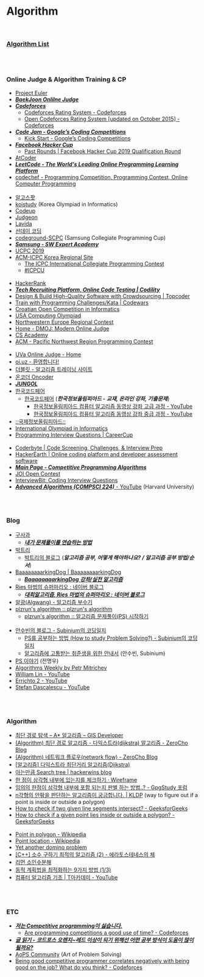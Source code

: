 Algorithm
==========

 <br/>
 
### [Algorithm List](https://docs.google.com/document/d/1oOJBDRhrdQm9fDtNI8YVfCA0rAzi22yQ9-IKpNMxvss/edit#)


 <br/><br/>


### Online Judge & Algorithm Training & CP
- [Project Euler](https://projecteuler.net/)
- [___BaekJoon Onlilne Judge___](https://www.acmicpc.net/)
- [___Codeforces___](http://codeforces.com/)
    - [Codeforces Rating System - Codeforces](https://codeforces.com/blog/entry/102)
    - [Open Codeforces Rating System [updated on October 2015] - Codeforces](https://codeforces.com/blog/entry/20762)
- [___Code Jam - Google’s Coding Competitions___](https://codingcompetitions.withgoogle.com/codejam)
    - [Kick Start - Google’s Coding Competitions](https://codingcompetitions.withgoogle.com/kickstart)
- [___Facebook Hacker Cup___](https://www.facebook.com/hackercup/)
    - [Past Rounds | Facebook Hacker Cup 2019 Qualification Round](https://www.facebook.com/hackercup/past_rounds/)
- [AtCoder](https://atcoder.jp/)
- [___LeetCode - The World's Leading Online Programming Learning Platform___](https://leetcode.com/)
- [codechef - Programming Competition, Programming Contest, Online Computer Programming](https://www.codechef.com/)  <br/><br/>
- [알고스팟](https://algospot.com/)
- [koistudy](http://koistudy.net/)  (Korea Olympiad in Informatics)
- [Codeup](https://codeup.kr/index.php)
- [Judgeon](http://www.judgeon.net/)
- [Lavida](https://judge.lavida.us/) 
- [선데이 코딩](https://www.sundaycoding.xyz/) 
- [codeground-SCPC](https://www.codeground.org/)  (Samsung Collegiate Programming Cup)
- [___Samsung - SW Expert Academy___](https://www.swexpertacademy.com/main/main.do)
- [UCPC 2019](https://ucpc.acmicpc.net/info)
- [ACM-ICPC Korea Regional Site](http://icpckorea.org/)
    - [The ICPC International Collegiate Programming Contest](https://icpc.global/)
    - [#ICPCU](https://u.icpc.global/)  <br/><br/>
- [HackerRank](https://www.hackerrank.com/)
- [___Tech Recruiting Platform, Online Code Testing | Codility___](https://www.codility.com/)
- [Design & Build High-Quality Software with Crowdsourcing | Topcoder](https://www.topcoder.com/)
- [Train with Programming Challenges/Kata | Codewars](https://www.codewars.com/)
- [Croatian Open Competition in Informatics](http://hsin.hr/coci/)
- [USA Computing Olympiad](http://www.usaco.org/index.php)
- [Northwestern Europe Regional Contest](http://www.nwerc.eu/)
- [Home - DMOJ: Modern Online Judge](https://dmoj.ca/)
- [CS Academy](https://csacademy.com/)
- [ACM - Pacific Northwest Region Programming Contest](http://acmicpc-pacnw.org/results.htm) <br/><br/>
- [UVa Online Judge - Home](https://uva.onlinejudge.org/)
- [oj.uz - 환영합니다!](https://oj.uz/)
- [더블릿 - 알고리즘 트레이닝 사이트](http://59.23.150.58/index.php)
- [온코더 Oncoder](https://www.oncoder.com/)
- [___JUNGOL___](http://www.jungol.co.kr/)
- [한국코드페어](http://www.digitalculture.or.kr/koi/KoiMain.do)
    - [한국코드페어](http://www.digitalculture.or.kr/koi/StudyBook.do) (___한국정보올림피아드 - 교재, 온라인 강좌, 기출문제___)
        - [한국정보올림피아드 컴퓨터 알고리즘 동영상 강좌 고급 과정 - YouTube](https://www.youtube.com/playlist?list=PL00pFw870wWtVe5Ycgtj4Hn2IQsheNTsu)
        - [한국정보올림피아드 컴퓨터 알고리즘 동영상 강좌 중급 과정 - YouTube](https://www.youtube.com/playlist?list=PL00pFw870wWvRdymLSFxzkenSqpnOQEdH)
- [ ::국제정보올림피아드:: ](http://ioikorea.or.kr/main/index.asp)
- [International Olympiad in Informatics](https://ioinformatics.org/)
- [Programming Interview Questions | CareerCup](https://www.careercup.com/)  <br/><br/>
- [Coderbyte | Code Screening, Challenges, & Interview Prep](https://coderbyte.com/)
- [HackerEarth | Online coding platform and developer assessment software](https://www.hackerearth.com/)
- [___Main Page - Competitive Programming Algorithms___](https://cp-algorithms.com/)
- [JOI Open Contest](https://contests.ioi-jp.org/)
- [InterviewBit: Coding Interview Questions](https://www.interviewbit.com/)
- [___Advanced Algorithms (COMPSCI 224)___ - YouTube](https://www.youtube.com/playlist?list=PL2SOU6wwxB0uP4rJgf5ayhHWgw7akUWSf) (Harvard University)


 <br/><br/>


### Blog
- [구사과](https://koosaga.com/)
    - [___내가 문제풀이를 연습하는 방법___](https://koosaga.com/217)
- [박트리](https://baactree.tistory.com/)
    - [박트리의 블로그](https://baactree.tistory.com/notice/16) (___알고리즘 공부, 어떻게 해야하나요? / 알고리즘 공부 방법/순서___)
- [BaaaaaaaarkingDog | BaaaaaaaarkingDog](https://blog.encrypted.gg/)
    - [___BaaaaaaaarkingDog 강좌/실전 알고리즘___](https://blog.encrypted.gg/category/%EA%B0%95%EC%A2%8C/%EC%8B%A4%EC%A0%84%20%EC%95%8C%EA%B3%A0%EB%A6%AC%EC%A6%98)
- [Ries 마법의 슈퍼마리오 : 네이버 블로그](http://kks227.blog.me/)
    - [___대회알고리즘, Ries 마법의 슈퍼마리오 : 네이버 블로그___](http://blog.naver.com/PostList.nhn?blogId=kks227&from=postList&categoryNo=299)
- [알광(Algwang) - 알고리즘 부수기](https://algwang.tistory.com/)
- [plzrun's algorithm :: plzrun's algorithm](https://plzrun.tistory.com/)
    - [plzrun's algorithm :: 알고리즘 문제풀이(PS) 시작하기](https://plzrun.tistory.com/entry/%EC%95%8C%EA%B3%A0%EB%A6%AC%EC%A6%98-%EB%AC%B8%EC%A0%9C%ED%92%80%EC%9D%B4PS-%EC%8B%9C%EC%9E%91%ED%95%98%EA%B8%B0)  <br/><br/>
- [안수빈의 블로그 - Subinium의 코딩일지](https://subinium.github.io/)
    - [PS를 공부하는 방법 (How to study Problem Solving?) - Subinium의 코딩일지](https://subinium.github.io/how-to-study-problem-solving/)
    - [알고리즘에 고통받는 취준생을 위한 안내서](https://www.notion.so/4e7f47700af341f4b649e4cad0c4fb30) (안수빈, Subinium)
- [PS 이야기](https://blog.myungwoo.kr/)  (전명우)
- [Algorithms Weekly by Petr Mitrichev](https://petr-mitrichev.blogspot.com/)
- [William Lin - YouTube](https://www.youtube.com/channel/UCKuDLsO0Wwef53qdHPjbU2Q)
- [Errichto 2 - YouTube](https://www.youtube.com/channel/UC2D_ekI79trchAxgRq5mwpQ)
- [Stefan Dascalescu - YouTube](https://www.youtube.com/channel/UCyTPeByJ_FvAJljtc0svt-Q)


 <br/><br/>


### Algorithm
- [최단 경로 탐색 – A* 알고리즘 – GIS Developer](http://www.gisdeveloper.co.kr/?p=3897)
- [(Algorithm) 최단 경로 알고리즘 - 다익스트라(dijkstra) 알고리즘 - ZeroCho Blog](https://www.zerocho.com/category/Algorithm/post/584bd46f580277001862f1af)
- [(Algorithm) 네트워크 플로우(network flow) - ZeroCho Blog](https://www.zerocho.com/category/Algorithm/post/5893405b588acb00186d39e0)
- [[알고리즘] 다익스트라 최단거리 알고리즘(Dijkstra)](https://limkydev.tistory.com/172)
- [아는만큼 Search tree | hackerwins blog](https://hackerwins.github.io/2019-05-10/search-tree?utm_source=gaerae.com&utm_campaign=%EA%B0%9C%EB%B0%9C%EC%9E%90%EC%8A%A4%EB%9F%BD%EB%8B%A4&utm_medium=social)
- [한 점이 삼각형 내부에 있는지를 체크하기 · Wireframe](https://soooprmx.com/archives/10607#more-10607)
- [임의의 한점이 삼각형 내부에 포함 되는지 판별 하는 방법..? - GpgStudy 포럼](https://gpgstudy.com/forum/viewtopic.php?t=15797)
- [n각형의 안팎을 판단하는 알고리즘이 궁금합니다. | KLDP](https://kldp.org/node/65088) (way to figure out if a point is inside or outside a polygon)
- [How to check if two given line segments intersect? - GeeksforGeeks](https://www.geeksforgeeks.org/check-if-two-given-line-segments-intersect/)
- [How to check if a given point lies inside or outside a polygon? - GeeksforGeeks](https://www.geeksforgeeks.org/how-to-check-if-a-given-point-lies-inside-a-polygon/)  <br/><br/>
- [Point in polygon - Wikipedia](https://en.wikipedia.org/wiki/Point_in_polygon)
- [Point location - Wikipedia](https://en.wikipedia.org/wiki/Point_location)
- [Yet another domino problem](https://artofproblemsolving.com/community/c6t520112f6h1818715_yet_another_domino_problem)
- [[C++] 소수 구하기 최적의 알고리즘 (2) - 에라토스테네스의 체](https://marobiana.tistory.com/91)
- [리먼 소인수분해](https://www.acmicpc.net/blog/view/89)
- [동적 계획법을 최적화하는 9가지 방법 (1/3)](https://koosaga.com/242?category=554431)
- [컴퓨터 알고리즘 기초 | T아카데미 - YouTube](https://www.youtube.com/playlist?list=PL9mhQYIlKEhdvKFh-wVpDuihNQv6C1gSy)


 <br/><br/>


### ETC
- [___저는 Competitive programming이 싫습니다.___](https://www.acmicpc.net/blog/view/49)
    - [Are programming competitions a good use of time? - Codeforces](http://codeforces.com/blog/entry/49289#comment-332844)
- [___글 읽기 - 코드포스 오렌지~레드 이상이 되기 위해선 어떤 공부 방식이 도움이 많이 될까요?___](https://www.acmicpc.net/board/view/19849)
- [AoPS Community](https://artofproblemsolving.com/community) (Art of Problem Solving)
- [Being good competitive programmer correlates negatively with being good on the job? What do you think? - Codeforces](https://codeforces.com/blog/entry/17302)


<br/><br/>


